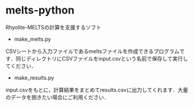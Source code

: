 # melts-python
Rhyolite-MELTSの計算を支援するソフト

- make_melts.py

CSVシートから入力ファイルであるmeltsファイルを作成できるプログラムです．同じディレクトリにCSVファイルをinput.csvという名前で保存して実行してください．

- make_results.py

input.csvをもとに，計算結果をまとめてresults.csvに出力してくれます．大量のデータを捌きたい場合にご利用ください．
